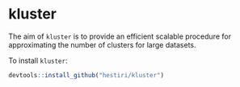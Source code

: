 # kluster
The aim of `kluster` is to provide an efficient scalable procedure for approximating the number of clusters for large datasets. 

To install `kluster`: 

```R
devtools::install_github("hestiri/kluster")
```

